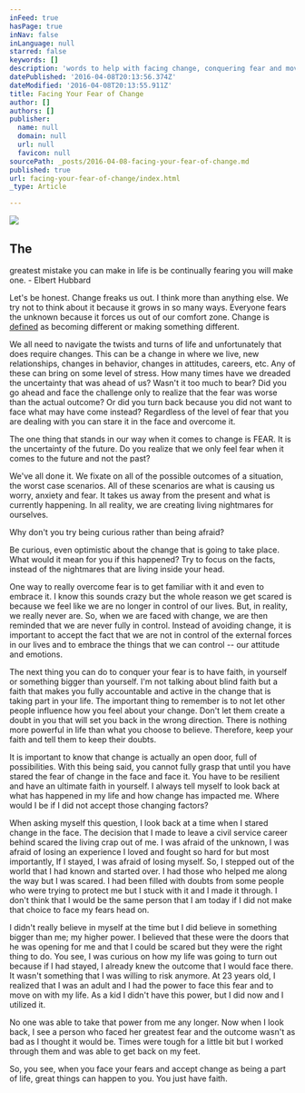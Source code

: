 ```yaml
---
inFeed: true
hasPage: true
inNav: false
inLanguage: null
starred: false
keywords: []
description: 'words to help with facing change, conquering fear and moving forward'
datePublished: '2016-04-08T20:13:56.374Z'
dateModified: '2016-04-08T20:13:55.911Z'
title: Facing Your Fear of Change
author: []
authors: []
publisher:
  name: null
  domain: null
  url: null
  favicon: null
sourcePath: _posts/2016-04-08-facing-your-fear-of-change.md
published: true
url: facing-your-fear-of-change/index.html
_type: Article

---
```

![](https://the-grid-user-content.s3-us-west-2.amazonaws.com/0db5b21f-19ac-4660-93e2-41acd62fce9f.jpg)

## The
greatest mistake you can make in life is be continually fearing you will make
one. - Elbert Hubbard   

Let's be honest.
Change freaks us out. I think more than anything else. We try not to think
about it because it grows in so many ways. Everyone fears the unknown because
it forces us out of our comfort zone. Change is [defined][0] as becoming
different or making something different. 

We all need to
navigate the twists and turns of life and unfortunately that does require
changes. This can be a change in where we live, new relationships, changes in behavior,
changes in attitudes, careers, etc. Any of these can bring on some level of
stress. How many times have we dreaded the uncertainty that was ahead of us? Wasn't
it too much to bear? Did you go ahead and face the challenge only to realize
that the fear was worse than the actual outcome? Or did you turn back because
you did not want to face what may have come instead? Regardless of the level of
fear that you are dealing with you can stare it in the face and overcome it. 

The one thing
that stands in our way when it comes to change is FEAR. It is the uncertainty
of the future. Do you realize that we only feel fear when it comes to the
future and not the past? 

We've all done
it. We fixate on all of the possible outcomes of a situation, the worst case
scenarios. All of these scenarios are what is causing us worry, anxiety and
fear. It takes us away from the present and what is currently happening. In all
reality, we are creating living nightmares for ourselves. 

Why don't you try
being curious rather than being afraid? 

Be curious, even
optimistic about the change that is going to take place. What would it mean for
you if this happened? Try to focus on the facts, instead of the nightmares that
are living inside your head. 

One way to really
overcome fear is to get familiar with it and even to embrace it. I know this
sounds crazy but the whole reason we get scared is because we feel like we are
no longer in control of our lives. But, in reality, we really never are. So,
when we are faced with change, we are then reminded that we are never fully in
control. Instead of avoiding change, it is important to accept the fact that we
are not in control of the external forces in our lives and to embrace the
things that we can control -- our attitude and emotions. 

The next thing
you can do to conquer your fear is to have faith, in yourself or something
bigger than yourself. I'm not talking about blind faith but a faith that makes
you fully accountable and active in the change that is taking part in your
life. The important thing to remember is to not let other people influence how
you feel about your change. Don't let them create a doubt in you that will set
you back in the wrong direction. There is nothing more powerful in life than
what you choose to believe. Therefore, keep your faith and tell them to keep
their doubts.

It is important to
know that change is actually an open door, full of possibilities. With this
being said, you cannot fully grasp that until you have stared the fear of
change in the face and face it. You have to be resilient and have an ultimate
faith in yourself. I always tell myself to look back at what has happened in my
life and how change has impacted me. Where would I be if I did not accept those
changing factors? 

When asking
myself this question, I look back at a time when I stared change in the face.
The decision that I made to leave a civil service career behind scared the
living crap out of me. I was afraid of the unknown, I was afraid of losing an
experience I loved and fought so hard for but most importantly, If I stayed, I
was afraid of losing myself. So, I stepped out of the world that I had known
and started over. I had those who helped me along the way but I was scared. I
had been filled with doubts from some people who were trying to protect me but
I stuck with it and I made it through. I don't think that I would be the same
person that I am today if I did not make that choice to face my fears head on. 

I didn't really
believe in myself at the time but I did believe in something bigger than me; my
higher power. I believed that these were the doors that he was opening for me
and that I could be scared but they were the right thing to do. You see, I was
curious on how my life was going to turn out because if I had stayed, I already
knew the outcome that I would face there. It wasn't something that I was willing
to risk anymore. At 23 years old, I realized that I was an adult and I had the
power to face this fear and to move on with my life. As a kid I didn't have
this power, but I did now and I utilized it. 

No one was able
to take that power from me any longer. Now when I look back, I see a person who
faced her greatest fear and the outcome wasn't as bad as I thought it would be.
Times were tough for a little bit but I worked through them and was able to get
back on my feet. 

So, you see, when
you face your fears and accept change as being a part of life, great things can
happen to you. You just have faith. 

[0]: http://www.merriam-webster.com/dictionary/change